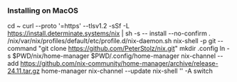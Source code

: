 ### Installing on MacOS

cd ~
curl --proto '=https' --tlsv1.2 -sSf -L https://install.determinate.systems/nix | sh -s -- install --no-confirm
. /nix/var/nix/profiles/default/etc/profile.d/nix-daemon.sh 
nix-shell -p git --command "git clone https://github.com/PeterStolz/nix.git"
mkdir .config
ln -s $PWD/nix/home-manager $PWD/.config/home-manager
nix-channel --add https://github.com/nix-community/home-manager/archive/release-24.11.tar.gz home-manager
nix-channel --update
nix-shell '<home-manager>' -A switch

